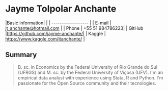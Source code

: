 # Jayme Tolpolar Anchante

|Basic information| |
| ------------------ |
| E-mail | jt_anchante@hotmail.com |
| Phone | +55 51 984786223|
| GitHub |https://github.com/jayme-anchante/|
| Kaggle | https://www.kaggle.com/jtanchante/ |

## Summary

> B. sc. in Economics by the Federal University of Rio Grande do Sul (UFRGS) and M. sc. by the Federal University of Viçosa (UFV). I'm an empirical data analyst with experience using Stata, R and Python. I'm passionate for the Open Source community and their tecnologies.
